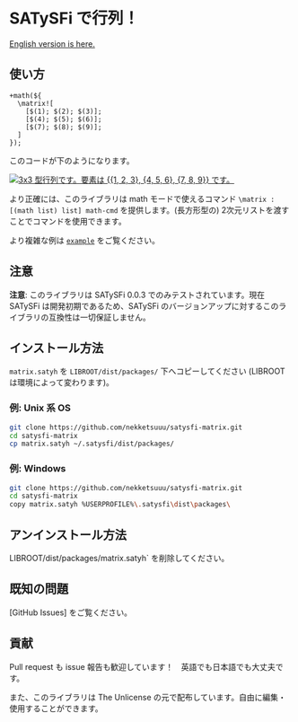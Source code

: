 # SATySFi で行列！

[English version is here.][README.md]

## 使い方

```satysfi
+math(${
  \matrix![
    [$(1); $(2); $(3)];
    [$(4); $(5); $(6)];
    [$(7); $(8); $(9)];
  ]
});
```

このコードが下のようになります。

[![3x3 型行列です。要素は {{1, 2, 3}, {4, 5, 6}, {7, 8, 9}} です。][sample_matrix.png]][sample_matrix.png]

より正確には、このライブラリは math モードで使えるコマンド `\matrix : [(math list) list] math-cmd` を提供します。(長方形型の) 2次元リストを渡すことでコマンドを使用できます。

より複雑な例は [`example`][example] をご覧ください。

## 注意

**注意**: このライブラリは SATySFi 0.0.3 でのみテストされています。現在 SATySFi は開発初期であるため、SATySFi のバージョンアップに対するこのライブラリの互換性は一切保証しません。

## インストール方法

`matrix.satyh` を `LIBROOT/dist/packages/` 下へコピーしてください (LIBROOT は環境によって変わります)。

### 例: Unix 系 OS

```sh
git clone https://github.com/nekketsuuu/satysfi-matrix.git
cd satysfi-matrix
cp matrix.satyh ~/.satysfi/dist/packages/
```

### 例: Windows

```sh
git clone https://github.com/nekketsuuu/satysfi-matrix.git
cd satysfi-matrix
copy matrix.satyh %USERPROFILE%\.satysfi\dist\packages\
```

## アンインストール方法

LIBROOT/dist/packages/matrix.satyh` を削除してください。

## 既知の問題

[GitHub Issues] をご覧ください。

## 貢献

Pull request も issue 報告も歓迎しています！　英語でも日本語でも大丈夫です。

また、このライブラリは The Unlicense の元で配布しています。自由に編集・使用することができます。


  [README.md]: https://github.com/nekketsuuu/satysfi-matrix/blob/master/README.md
  [sample_matrix.png]: https://raw.githubusercontent.com/nekketsuuu/satysfi-matrix/master/doc/img/sample_matrix.png
  [example]: https://github.com/nekketsuuu/satysfi-matrix/blob/master/example
  [GitHub Issue]: https://github.com/nekketsuuu/satysfi-matrix/issues
